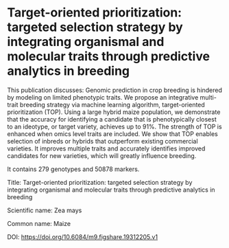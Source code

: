 # Target-oriented prioritization: targeted selection strategy by integrating organismal and molecular traits through predictive analytics in breeding

This publication discusses: Genomic prediction in crop breeding is hindered by modeling on limited phenotypic traits. We propose an integrative multi-trait breeding strategy via machine learning algorithm, target-oriented prioritization (TOP). Using a large hybrid maize population, we demonstrate that the accuracy for identifying a candidate that is phenotypically closest to an ideotype, or target variety, achieves up to 91%. The strength of TOP is enhanced when omics level traits are included. We show that TOP enables selection of inbreds or hybrids that outperform existing commercial varieties. It improves multiple traits and accurately identifies improved candidates for new varieties, which will greatly influence breeding.

It contains 279 genotypes and 50878 markers.

Title: Target-oriented prioritization: targeted selection strategy by integrating organismal and molecular traits through predictive analytics in breeding

Scientific name: Zea mays

Common name: Maize

DOI: https://doi.org/10.6084/m9.figshare.19312205.v1


